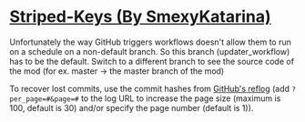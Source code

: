 # [Striped-Keys (By SmexyKatarina)](https://github.com/SmexyKatarina/Striped-Keys)

Unfortunately the way GitHub triggers workflows doesn't allow them to run on a schedule on a non-default branch. So this branch (updater_workflow) has to be the default. Switch to a different branch to see the source code of the mod (for ex. master -> the master branch of the mod)

To recover lost commits, use the commit hashes from [GitHub's reflog](https://api.github.com/repos/KtaneModules/Striped-Keys-SmexyKatarina/events) (add `?per_page=#&page=#` to the log URL to increase the page size (maximum is 100, default is 30) and/or specify the page number (default is 1)).
